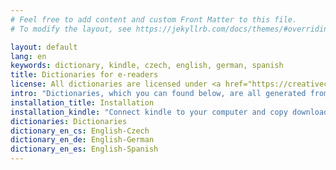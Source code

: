 ```yaml
---
# Feel free to add content and custom Front Matter to this file.
# To modify the layout, see https://jekyllrb.com/docs/themes/#overriding-theme-defaults

layout: default
lang: en
keywords: dictionary, kindle, czech, english, german, spanish
title: Dictionaries for e-readers
license: All dictionaries are licensed under <a href="https://creativecommons.org/licenses/by-sa/4.0/">Creative Commons Attribution-ShareAlike License</a>
intro: "Dictionaries, which you can found below, are all generated from <a href=\"https://en.wiktionary.org\">english wiktionary</a> using <a href=\"https://github.com/pejuko/dictionary\">dictionary converter</a>."
installation_title: Installation
installation_kindle: "Connect kindle to your computer and copy downloaded dictionary to the Kindle's documents/dictionaries/ folder and disconnect the device."
dictionaries: Dictionaries
dictionary_en_cs: English-Czech
dictionary_en_de: English-German
dictionary_en_es: English-Spanish
---
```

